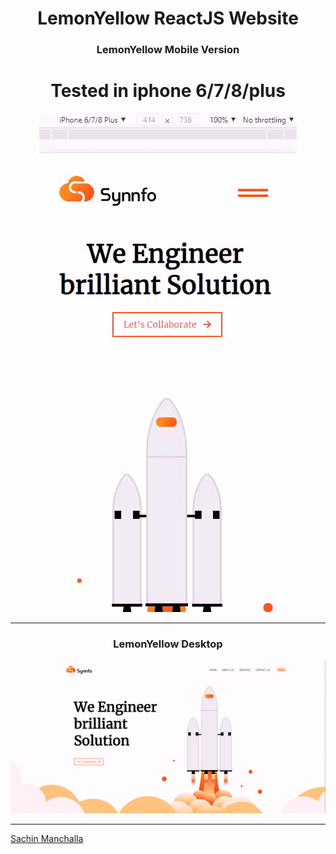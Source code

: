 <div align="center">

# LemonYellow ReactJS Website 

</div>
<div align="center">

  ### LemonYellow Mobile Version
  
  <h1> Tested in iphone 6/7/8/plus </h1>

![LemonYellowr_Mobile](LY_Mobile.gif)


</div>

---
<div align="center">
  
  ### LemonYellow Desktop


![LemonYellow_Desktop](LY_Desktop.gif)



</div>

---

[Sachin Manchalla](https://github.com/raosachin800)
